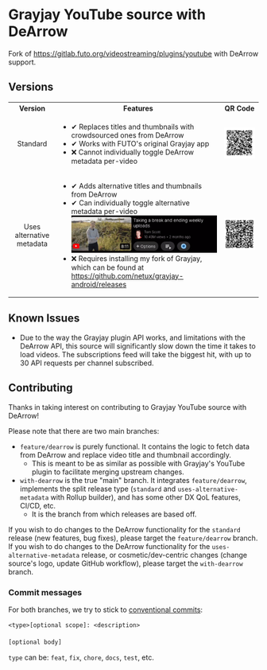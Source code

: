 <!-- markdownlint-disable MD033 no-inline-html -->

# Grayjay YouTube source with DeArrow

Fork of <https://gitlab.futo.org/videostreaming/plugins/youtube> with DeArrow support.

## Versions

<table>
  <tr>
    <th align="center">Version</th>
    <th align="center">Features</th>
    <th align="center">QR Code</th>
  </tr>
  <tr>
    <td align="center">Standard</td>
    <td>
      <ul>
        <li>✔ Replaces titles and thumbnails with crowdsourced ones from DeArrow</li>
        <li>✔ Works with FUTO's original Grayjay app</li>
        <li>❌ Cannot individually toggle DeArrow metadata per-video</li>
      <ul>
    </td>
    <td>
      <img alt="Scan to add source: standard release" src="qr_standard.png" />
    </td>
  </tr>
  <tr>
    <td align="center">Uses alternative metadata</td>
    <td>
      <ul>
        <li>✔ Adds alternative titles and thumbnails from DeArrow</li>
        <li>✔ Can individually toggle alternative metadata per-video
          <img alt="GIF showcasing how to toggle alternative metadata in the app" src="alternative-metadata-toggle.gif" />
        </li>
        <li>❌ Requires installing my fork of Grayjay, which can be found at <a href="https://github.com/netux/grayjay-android/releases">https://github.com/netux/grayjay-android/releases</a></li>
      <ul>
    </td>
    <td>
      <img alt="Scan to add source: uses-alternative-metadata release" src="qr_uses-alternative-metadata.png" />
    </td>
  </tr>
</table>

## Known Issues

- Due to the way the Grayjay plugin API works, and limitations with the DeArrow API, this source will significantly slow down the time it takes to load videos. The subscriptions feed will take the biggest hit, with up to 30 API requests per channel subscribed.

## Contributing

Thanks in taking interest on contributing to Grayjay YouTube source with DeArrow!

Please note that there are two main branches:

- `feature/dearrow` is purely functional. It contains the logic to fetch data from DeArrow and replace video title and thumbnail accordingly.
  - This is meant to be as similar as possible with Grayjay's YouTube plugin to facilitate merging upstream changes.
- `with-dearrow` is the true "main" branch. It integrates `feature/dearrow`, implements the split release type (`standard` and `uses-alternative-metadata` with Rollup builder), and has some other DX QoL features, CI/CD, etc.
  - It is the branch from which releases are based off.

If you wish to do changes to the DeArrow functionality for the `standard` release (new features, bug fixes), please target the `feature/dearrow` branch.
If you wish to do changes to the DeArrow functionality for the `uses-alternative-metadata` release, or cosmetic/dev-centric changes (change source's logo, update GitHub workflow), please target the `with-dearrow` branch.

### Commit messages

For both branches, we try to stick to [conventional commits](https://www.conventionalcommits.org/en/v1.0.0/#summary):

```txt
<type>[optional scope]: <description>

[optional body]
```

`type` can be: `feat`, `fix`, `chore`, `docs`, `test`, etc.
